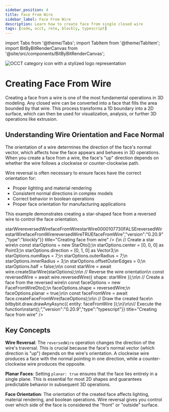 ```yaml
---
sidebar_position: 4
title: Face From Wire
sidebar_label: Face From Wire
description: Learn how to create face from single closed wire
tags: [code, occt, rete, blockly, typescript]
---
```


import Tabs from '@theme/Tabs';
import TabItem from '@theme/TabItem';
import BitByBitRenderCanvas from '@site/src/components/BitByBitRenderCanvas';

<img 
  class="category-icon-small" 
  src="https://s.bitbybit.dev/assets/icons/white/occt-icon.svg" 
  alt="OCCT category icon with a stylized logo representation" 
  title="OCCT category icon" />

# Creating Face From Wire

Creating a face from a wire is one of the most fundamental operations in 3D modeling. Any closed wire can be converted into a face that fills the area bounded by that wire. This process transforms a 1D boundary into a 2D surface, which can then be used for visualization, analysis, or further 3D operations like extrusion.

## Understanding Wire Orientation and Face Normal

The orientation of a wire determines the direction of the face's normal vector, which affects how the face appears and behaves in 3D operations. When you create a face from a wire, the face's "up" direction depends on whether the wire follows a clockwise or counter-clockwise path.

Wire reversal is often necessary to ensure faces have the correct orientation for:
- Proper lighting and material rendering
- Consistent normal directions in complex models  
- Correct behavior in boolean operations
- Proper face orientation for manufacturing applications

This example demonstrates creating a star-shaped face from a reversed wire to control the face orientation.

<Tabs groupId="creating-face-from-wire">
<TabItem value="rete" label="Rete">
    <BitByBitRenderCanvas
    requireManualStart={true}
    script={{"script":"{\"id\":\"rete-v2-json\",\"nodes\":{\"2698ec9c8609bd3e\":{\"id\":\"2698ec9c8609bd3e\",\"name\":\"bitbybit.occt.shapes.face.createFaceFromWire\",\"customName\":\"face from wire\",\"async\":true,\"drawable\":true,\"data\":{\"genericNodeData\":{\"hide\":false,\"oneOnOne\":false,\"flatten\":0,\"forceExecution\":false},\"planar\":true},\"inputs\":{\"shape\":{\"connections\":[{\"node\":\"26f0d7f44f84203e\",\"output\":\"result\",\"data\":{}}]}},\"position\":[1028.8892372087307,300.06237146267887]},\"b609f7662c9a1971\":{\"id\":\"b609f7662c9a1971\",\"name\":\"bitbybit.occt.shapes.wire.createStarWire\",\"customName\":\"star wire\",\"async\":true,\"drawable\":true,\"data\":{\"genericNodeData\":{\"hide\":false,\"oneOnOne\":false,\"flatten\":0,\"forceExecution\":false},\"center\":[0,0,0],\"direction\":[0,1,0],\"numRays\":7,\"outerRadius\":7,\"innerRadius\":3,\"offsetOuterEdges\":0,\"half\":false},\"inputs\":{},\"position\":[291.0980954041938,302.64895734996213]},\"26f0d7f44f84203e\":{\"id\":\"26f0d7f44f84203e\",\"name\":\"bitbybit.occt.shapes.wire.reversedWire\",\"customName\":\"reversed wire\",\"async\":true,\"drawable\":true,\"data\":{\"genericNodeData\":{\"hide\":false,\"oneOnOne\":false,\"flatten\":0,\"forceExecution\":false}},\"inputs\":{\"shape\":{\"connections\":[{\"node\":\"b609f7662c9a1971\",\"output\":\"result\",\"data\":{}}]}},\"position\":[660.3086304587323,301.04867120852754]}}}","version":"0.20.9","type":"rete"}}
    title="Creating face from wire"
    />
</TabItem>
<TabItem value="blockly" label="Blockly">
  <BitByBitRenderCanvas
    requireManualStart={true}
    script={{"script":"<xml xmlns=\"https://developers.google.com/blockly/xml\"><variables><variable id=\"starWire\">starWire</variable><variable id=\"reversedWire\">reversedWire</variable><variable id=\"faceFromWire\">faceFromWire</variable></variables><block type=\"variables_set\" id=\"create_star_wire\" x=\"50\" y=\"50\"><field name=\"VAR\" id=\"starWire\">starWire</field><value name=\"VALUE\"><block type=\"bitbybit.occt.shapes.wire.createStarWire\" id=\"star_wire\"><value name=\"Center\"><block type=\"bitbybit.point.pointXYZ\" id=\"star_center\"><value name=\"X\"><block type=\"math_number\" id=\"star_center_x\"><field name=\"NUM\">0</field></block></value><value name=\"Y\"><block type=\"math_number\" id=\"star_center_y\"><field name=\"NUM\">0</field></block></value><value name=\"Z\"><block type=\"math_number\" id=\"star_center_z\"><field name=\"NUM\">0</field></block></value></block></value><value name=\"Direction\"><block type=\"bitbybit.vector.vectorXYZ\" id=\"star_direction\"><value name=\"X\"><block type=\"math_number\" id=\"star_dir_x\"><field name=\"NUM\">0</field></block></value><value name=\"Y\"><block type=\"math_number\" id=\"star_dir_y\"><field name=\"NUM\">1</field></block></value><value name=\"Z\"><block type=\"math_number\" id=\"star_dir_z\"><field name=\"NUM\">0</field></block></value></block></value><value name=\"NumRays\"><block type=\"math_number\" id=\"star_num_rays\"><field name=\"NUM\">7</field></block></value><value name=\"OuterRadius\"><block type=\"math_number\" id=\"star_outer_radius\"><field name=\"NUM\">7</field></block></value><value name=\"InnerRadius\"><block type=\"math_number\" id=\"star_inner_radius\"><field name=\"NUM\">3</field></block></value><value name=\"OffsetOuterEdges\"><block type=\"math_number\" id=\"star_offset_outer_edges\"><field name=\"NUM\">0</field></block></value><value name=\"Half\"><block type=\"logic_boolean\" id=\"star_half\"><field name=\"BOOL\">FALSE</field></block></value></block></value><next><block type=\"variables_set\" id=\"reverse_wire\" x=\"50\" y=\"150\"><field name=\"VAR\" id=\"reversedWire\">reversedWire</field><value name=\"VALUE\"><block type=\"bitbybit.occt.shapes.wire.reversedWire\" id=\"reversed_wire\"><value name=\"Shape\"><block type=\"variables_get\" id=\"get_star_wire\"><field name=\"VAR\" id=\"starWire\">starWire</field></block></value></block></value><next><block type=\"variables_set\" id=\"create_face_from_wire\" x=\"50\" y=\"250\"><field name=\"VAR\" id=\"faceFromWire\">faceFromWire</field><value name=\"VALUE\"><block type=\"bitbybit.occt.shapes.face.createFaceFromWire\" id=\"face_from_wire\"><value name=\"Shape\"><block type=\"variables_get\" id=\"get_reversed_wire\"><field name=\"VAR\" id=\"reversedWire\">reversedWire</field></block></value><value name=\"Planar\"><block type=\"logic_boolean\" id=\"face_planar\"><field name=\"BOOL\">TRUE</field></block></value></block></value><next><block type=\"bitbybit.draw.drawAnyAsyncNoReturn\" id=\"draw_face_from_wire\" x=\"50\" y=\"350\"><value name=\"Entity\"><block type=\"variables_get\" id=\"get_face_from_wire\"><field name=\"VAR\" id=\"faceFromWire\">faceFromWire</field></block></value></block></next></block></next></block></next></block></xml>","version":"0.20.9","type":"blockly"}}
    title="Creating face from wire"
    />
</TabItem>
<TabItem value="typescript" label="TypeScript">
<BitByBitRenderCanvas
    requireManualStart={true}
    script={{"script":"// Import required DTOs and types for wire and face creation\nconst { StarDto, FaceFromWireDto } = Bit.Inputs.OCCT;\ntype Point3 = Bit.Inputs.Base.Point3;\ntype Vector3 = Bit.Inputs.Base.Vector3;\ntype TopoDSWirePointer = Bit.Inputs.OCCT.TopoDSWirePointer;\n\n// Get access to OCCT wire and face creation functions\nconst { wire, face } = bitbybit.occt.shapes;\n\n// Define the main function to create a face from a wire\nconst start = async () => {\n    // Create a star wire\n    const starOptions = new StarDto();\n    starOptions.center = [0, 0, 0] as Point3;\n    starOptions.direction = [0, 1, 0] as Vector3;\n    starOptions.numRays = 7;\n    starOptions.outerRadius = 7;\n    starOptions.innerRadius = 3;\n    starOptions.offsetOuterEdges = 0;\n    starOptions.half = false;\n\n    const starWire = await wire.createStarWire(starOptions);\n\n    // Reverse the wire orientation\n    const reversedWire = await wire.reversedWire({ shape: starWire });\n\n    // Create a face from the reversed wire\n    const faceOptions = new FaceFromWireDto<TopoDSWirePointer>();\n    faceOptions.shape = reversedWire;\n    faceOptions.planar = true;\n\n    const faceFromWire = await face.createFaceFromWire(faceOptions);\n\n    // Draw the created face\n    bitbybit.draw.drawAnyAsync({ entity: faceFromWire });\n}\n\n// Execute the function\nstart();","version":"0.20.9","type":"typescript"}}
    title="Creating face from wire"
    />
</TabItem>
</Tabs>

## Key Concepts

**Wire Reversal**: The `reversedWire` operation changes the direction of the wire's traversal. This is crucial because the face's normal vector (which direction is "up") depends on the wire's orientation. A clockwise wire produces a face with the normal pointing in one direction, while a counter-clockwise wire produces the opposite.

**Planar Faces**: Setting `planar: true` ensures that the face lies entirely in a single plane. This is essential for most 2D shapes and guarantees predictable behavior in subsequent 3D operations.

**Face Orientation**: The orientation of the created face affects lighting, material rendering, and boolean operations. Wire reversal gives you control over which side of the face is considered the "front" or "outside" surface.
